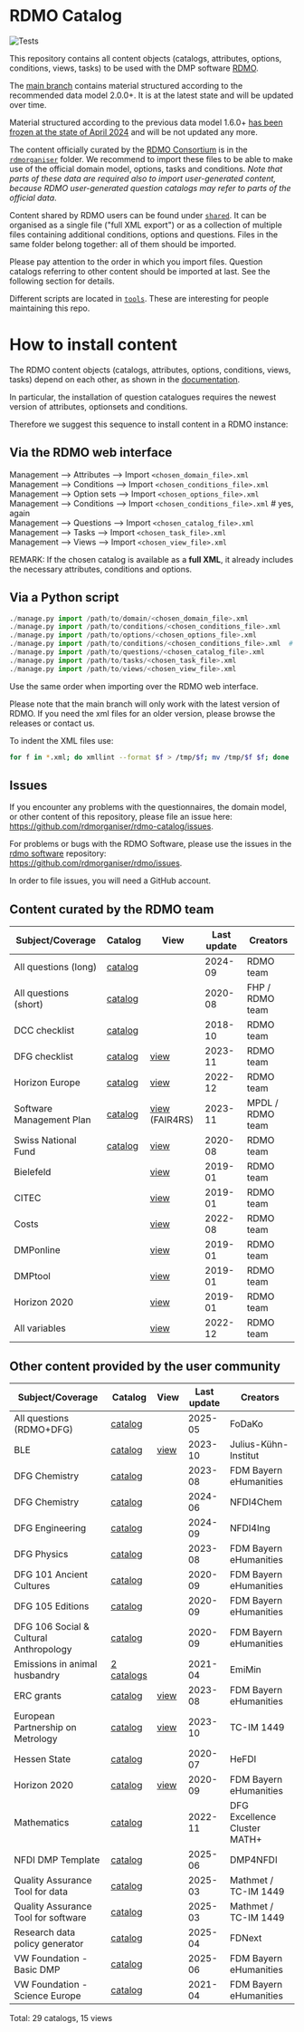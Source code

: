 # RDMO Catalog

![Tests](https://github.com/rdmorganiser/rdmo-catalog/actions/workflows/tests.yaml/badge.svg)

This repository contains all content objects (catalogs, attributes, options, conditions, views, tasks) to be used with the DMP software [RDMO](https://github.com/rdmorganiser/rdmo).

The [main branch](https://github.com/rdmorganiser/rdmo-catalog/tree/main) contains material structured according to the recommended data model 2.0.0+. It is at the latest state and will be updated over time.

Material structured according to the previous data model 1.6.0+ [has been frozen at the state of April 2024](https://github.com/rdmorganiser/rdmo-catalog/releases/tag/1.4.1-rdmo-1.6.0) and will be not updated any more.

The content officially curated by the [RDMO Consortium](https://rdmorganiser.github.io/Community/) is in the [`rdmorganiser`](./rdmorganiser) folder. We recommend to import these files to be able to make use of the official domain model, options, tasks and conditions. *Note that parts of these data are required also to import user-generated content, because RDMO user-generated question catalogs may refer to parts of the official data*.

Content shared by RDMO users can be found under [`shared`](./shared). It can be organised as a single file ("full XML export") or as a collection of multiple files containing additional conditions, options and questions. Files in the same folder belong together: all of them should be imported.

Please pay attention to the order in which you import files. Question catalogs referring to other content should be imported at last. See the following section for details.

Different scripts are located in [`tools`](./tools). These are interesting for people maintaining this repo.

# How to install content

The RDMO content objects (catalogs, attributes, options, conditions, views, tasks) depend on each other, as shown in the [documentation](https://rdmo.readthedocs.io/en/latest/management/data-model.html).

In particular, the installation of question catalogues requires the newest version of attributes, optionsets and conditions.

Therefore we suggest this sequence to install content in a RDMO instance:

## Via the RDMO web interface

Management --> Attributes  --> Import `<chosen_domain_file>.xml`  
Management --> Conditions  --> Import `<chosen_conditions_file>.xml`  
Management --> Option sets --> Import `<chosen_options_file>.xml`  
Management --> Conditions  --> Import `<chosen_conditions_file>.xml`  # yes, again  
Management --> Questions   --> Import `<chosen_catalog_file>.xml`  
Management --> Tasks       --> Import `<chosen_task_file>.xml`  
Management --> Views       --> Import `<chosen_view_file>.xml`  

REMARK: If the chosen catalog is available as a **full XML**, it already includes the necessary attributes, conditions and options.

## Via a Python script

```python
./manage.py import /path/to/domain/<chosen_domain_file>.xml
./manage.py import /path/to/conditions/<chosen_conditions_file>.xml
./manage.py import /path/to/options/<chosen_options_file>.xml
./manage.py import /path/to/conditions/<chosen_conditions_file>.xml  # yes, again
./manage.py import /path/to/questions/<chosen_catalog_file>.xml
./manage.py import /path/to/tasks/<chosen_task_file>.xml
./manage.py import /path/to/views/<chosen_view_file>.xml
```

Use the same order when importing over the RDMO web interface.

Please note that the main branch will only work with the latest version of RDMO. If you need the xml files for an older version, please browse the releases or contact us.

To indent the XML files use:

```bash
for f in *.xml; do xmllint --format $f > /tmp/$f; mv /tmp/$f $f; done
```

## Issues

If you encounter any problems with the questionnaires, the domain model, or other content of this repository, please file an issue here:  
<https://github.com/rdmorganiser/rdmo-catalog/issues>.

For problems or bugs with the RDMO Software, please use the issues in the [rdmo software](https://github.com/rdmorganiser/rdmo) repository:  
<https://github.com/rdmorganiser/rdmo/issues>.

In order to file issues, you will need a GitHub account.

## Content curated by the RDMO team

|Subject/Coverage        |Catalog          |View              |Last update|Creators        |
|------------------------|-----------------|------------------|-----------|----------------|
|All questions (long)    |[catalog][Q-rdmo]|                      |2024-09|RDMO team       |
|All questions (short)   |[catalog][Q-fhp] |                      |2020-08|FHP / RDMO team |
|DCC checklist           |[catalog][Q-dcc] |                      |2018-10|RDMO team       |
|DFG checklist           |[catalog][Q-dfg] |[view][V-dfg]         |2023-11|RDMO team       |
|Horizon Europe          |[catalog][Q-heu] |[view][V-heu]         |2022-12|RDMO team       |
|Software Management Plan|[catalog][Q-smp]|[view][V-smp] (FAIR4RS)|2023-11|MPDL / RDMO team|
|Swiss National Fund     |[catalog][Q-snf] |[view][V-snf]         |2020-08|RDMO team       |
|Bielefeld               |                 |[view][V-bielefeld]   |2019-01|RDMO team       |
|CITEC                   |                 |[view][V-citec]       |2019-01|RDMO team       |
|Costs                   |                 |[view][V-costs]       |2022-08|RDMO team       |
|DMPonline               |                 |[view][V-dmponline]   |2019-01|RDMO team       |
|DMPtool                 |                 |[view][V-dmptool]     |2019-01|RDMO team       |
|Horizon 2020            |                 |[view][V-h2020]       |2019-01|RDMO team       |
|All variables           |                 |[view][V-varcheck]    |2022-12|RDMO team       |

## Other content provided by the user community

|Subject/Coverage        |Catalog                    |View  |Last update |Creators              |
|------------------------|---------------------------|------|------------|----------------------|
|All questions (RDMO+DFG)|[catalog](shared/FoDaKo)   |           |2025-05|FoDaKo                |
|BLE                     |[catalog][BLE]             |[view][BLE]|2023-10|Julius-Kühn-Institut  |
|DFG Chemistry           |[catalog][CHE]             |           |2023-08|FDM Bayern eHumanities|
|DFG Chemistry           |[catalog](shared/nfdi4chem)|           |2024-06|NFDI4Chem             |
|DFG Engineering         |[catalog](shared/nfdi4ing) |           |2024-09|NFDI4Ing              |
|DFG Physics             |[catalog][PHY]             |           |2023-08|FDM Bayern eHumanities|
|DFG 101 Ancient Cultures|[catalog][AKU]             |           |2020-09|FDM Bayern eHumanities|
|DFG 105 Editions        |[catalog][EDI]             |           |2020-09|FDM Bayern eHumanities|
|DFG 106 Social & Cultural Anthropology|[catalog][SKT]    |      |2020-09|FDM Bayern eHumanities|
|Emissions in animal husbandry|[2 catalogs](shared/EmiMin)|      |2021-04|EmiMin                |
|ERC grants                       |[catalog][ERC]    |[view][ERC]|2023-08|FDM Bayern eHumanities|
|European Partnership on Metrology|[catalog][EPM]    |[view][EPM]|2023-10|TC-IM 1449            |
|Hessen State            |[catalog](shared/HeFDI)    |           |2020-07|HeFDI                 |
|Horizon 2020            |[catalog][EHU]             |[view][EHU]|2020-09|FDM Bayern eHumanities|
|Mathematics             |[catalog](shared/MATH+)    |     |2022-11|DFG Excellence Cluster MATH+|
|NFDI DMP Template       |[catalog](shared/DMP4NFDI) |           |2025-06|DMP4NFDI              |
|Quality Assurance Tool for data    |[catalog][QAT]  |           |2025-03|Mathmet / TC-IM 1449  |
|Quality Assurance Tool for software|[catalog][QAT]  |           |2025-03|Mathmet / TC-IM 1449  |
|Research data policy generator|[catalog](shared/FDNext)|        |2025-04|FDNext                |
|VW Foundation - Basic DMP     |[catalog][VWBDMP]    |           |2025-06|FDM Bayern eHumanities|
|VW Foundation - Science Europe|[catalog][VWSEU]     |           |2021-04|FDM Bayern eHumanities|

Total: 29 catalogs, 15 views

[AKU]:         shared/ub_fau_erlangen_nuernberg/dfg-alte-kulturen/
[CHE]:         shared/ub_fau_erlangen_nuernberg/dfg-chemie/
[PHY]:         shared/ub_fau_erlangen_nuernberg/dfg-physik/
[EDI]:         shared/ub_fau_erlangen_nuernberg/dfg-editionen/
[SKT]:         shared/ub_fau_erlangen_nuernberg/dfg-sozkulttheo/
[ERC]:         shared/ub_fau_erlangen_nuernberg/erc-grants/
[EHU]:         shared/ub_fau_erlangen_nuernberg/h2020-ehum/
[VWBDMP]:      shared/ub_fau_erlangen_nuernberg/vw-stiftung-basisdmp
[VWSEU]:       shared/ub_fau_erlangen_nuernberg/ScienceEurope_VW_Stiftung/
[QAT]:         shared/Mathmet-QAT
[EPM]:         shared/metrology-rdm/
[BLE]:         shared/BLE_JKI/
[Q-rdmo]:      rdmorganiser/questions/questions-rdmo.xml
[Q-fhp]:       rdmorganiser/questions/questions-fhpshort.xml
[Q-dcc]:       rdmorganiser/questions/questions-dcc.xml
[Q-dfg]:       rdmorganiser/questions/questions-DFG-Checkliste.xml
[Q-heu]:       rdmorganiser/questions/questions-horizon-europe.xml
[Q-smp]:       rdmorganiser/questions/questions-smp.xml
[Q-snf]:       rdmorganiser/questions/questions-snf.xml
[V-dfg]:       rdmorganiser/views/view-dfg-checkliste.xml
[V-heu]:       rdmorganiser/views/view-horizon-europe.xml
[V-smp]:       rdmorganiser/views/view-FAIR4RSview.xml
[V-snf]:       rdmorganiser/views/view-snf.xml
[V-bielefeld]: rdmorganiser/views/view-bielefeld.xml
[V-citec]:     rdmorganiser/views/view-citec.xml
[V-costs]:     rdmorganiser/views/view-costs.xml
[V-dmponline]: rdmorganiser/views/view-dmponline.xml
[V-dmptool]:   rdmorganiser/views/view-dmptool.xml
[V-h2020]:     rdmorganiser/views/view-horizon2020.xml
[V-varcheck]:  rdmorganiser/views/view-variable_check.xml

